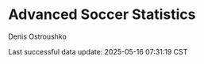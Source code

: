 # Advanced Soccer Statistics
Denis Ostroushko

<!-- gfm -->

Last successful data update: 2025-05-16 07:31:19 CST
